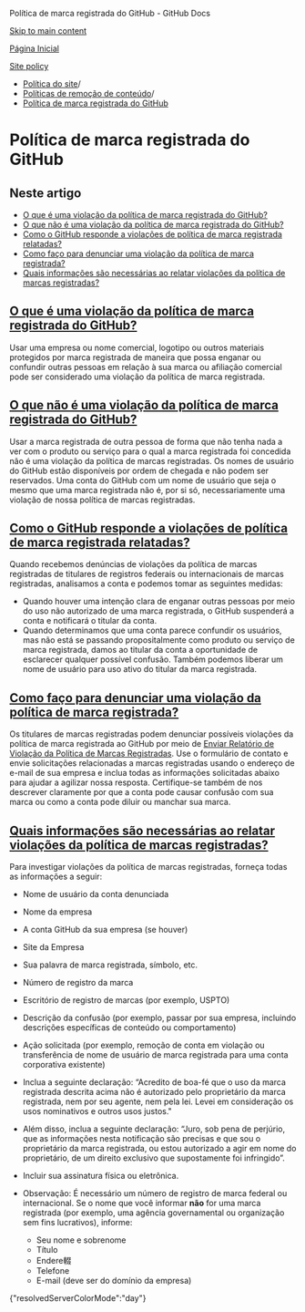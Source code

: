 Política de marca registrada do GitHub - GitHub Docs

[Skip to main content](#main-content)

[Página Inicial](/pt)

[Site policy](/pt/site-policy)

* [Política do site](/pt/site-policy)/
* [Políticas de remoção de conteúdo](/pt/site-policy/content-removal-policies)/
* [Política de marca registrada do GitHub](/pt/site-policy/content-removal-policies/github-trademark-policy)

Política de marca registrada do GitHub
==========

Neste artigo
----------

* [O que é uma violação da política de marca registrada do GitHub?](#what-is-a-github-trademark-policy-violation)
* [O que não é uma violação da política de marca registrada do GitHub?](#what-is-not-a-github-trademark-policy-violation)
* [Como o GitHub responde a violações de política de marca registrada relatadas?](#how-does-github-respond-to-reported-trademark-policy-violations)
* [Como faço para denunciar uma violação da política de marca registrada?](#how-do-i-report-a-trademark-policy-violation)
* [Quais informações são necessárias ao relatar violações da política de marcas registradas?](#what-information-is-required-when-reporting-trademark-policy-violations)

[O que é uma violação da política de marca registrada do GitHub?](#what-is-a-github-trademark-policy-violation)
----------

Usar uma empresa ou nome comercial, logotipo ou outros materiais protegidos por marca registrada de maneira que possa enganar ou confundir outras pessoas em relação à sua marca ou afiliação comercial pode ser considerado uma violação da política de marca registrada.

[O que não é uma violação da política de marca registrada do GitHub?](#what-is-not-a-github-trademark-policy-violation)
----------

Usar a marca registrada de outra pessoa de forma que não tenha nada a ver com o produto ou serviço para o qual a marca registrada foi concedida não é uma violação da política de marcas registradas. Os nomes de usuário do GitHub estão disponíveis por ordem de chegada e não podem ser reservados. Uma conta do GitHub com um nome de usuário que seja o mesmo que uma marca registrada não é, por si só, necessariamente uma violação de nossa política de marcas registradas.

[Como o GitHub responde a violações de política de marca registrada relatadas?](#how-does-github-respond-to-reported-trademark-policy-violations)
----------

Quando recebemos denúncias de violações da política de marcas registradas de titulares de registros federais ou internacionais de marcas registradas, analisamos a conta e podemos tomar as seguintes medidas:

* Quando houver uma intenção clara de enganar outras pessoas por meio do uso não autorizado de uma marca registrada, o GitHub suspenderá a conta e notificará o titular da conta.
* Quando determinamos que uma conta parece confundir os usuários, mas não está se passando propositalmente como produto ou serviço de marca registrada, damos ao titular da conta a oportunidade de esclarecer qualquer possível confusão. Também podemos liberar um nome de usuário para uso ativo do titular da marca registrada.

[Como faço para denunciar uma violação da política de marca registrada?](#how-do-i-report-a-trademark-policy-violation)
----------

Os titulares de marcas registradas podem denunciar possíveis violações da política de marca registrada ao GitHub por meio de [Enviar Relatório de Violação da Política de Marcas Registradas](https://support.github.com/contact/trademark-policy). Use o formulário de contato e envie solicitações relacionadas a marcas registradas usando o endereço de e-mail de sua empresa e inclua todas as informações solicitadas abaixo para ajudar a agilizar nossa resposta. Certifique-se também de nos descrever claramente por que a conta pode causar confusão com sua marca ou como a conta pode diluir ou manchar sua marca.

[Quais informações são necessárias ao relatar violações da política de marcas registradas?](#what-information-is-required-when-reporting-trademark-policy-violations)
----------

Para investigar violações da política de marcas registradas, forneça todas as informações a seguir:

* Nome de usuário da conta denunciada

* Nome da empresa

* A conta GitHub da sua empresa (se houver)

* Site da Empresa

* Sua palavra de marca registrada, símbolo, etc.

* Número de registro da marca

* Escritório de registro de marcas (por exemplo, USPTO)

* Descrição da confusão (por exemplo, passar por sua empresa, incluindo descrições específicas de conteúdo ou comportamento)

* Ação solicitada (por exemplo, remoção de conta em violação ou transferência de nome de usuário de marca registrada para uma conta corporativa existente)

* Inclua a seguinte declaração: “Acredito de boa-fé que o uso da marca registrada descrita acima não é autorizado pelo proprietário da marca registrada, nem por seu agente, nem pela lei. Levei em consideração os usos nominativos e outros usos justos."

* Além disso, inclua a seguinte declaração: “Juro, sob pena de perjúrio, que as informações nesta notificação são precisas e que sou o proprietário da marca registrada, ou estou autorizado a agir em nome do proprietário, de um direito exclusivo que supostamente foi infringido”.

* Incluir sua assinatura física ou eletrônica.

* Observação: É necessário um número de registro de marca federal ou internacional. Se o nome que você informar **não** for uma marca registrada (por exemplo, uma agência governamental ou organização sem fins lucrativos), informe:

  * Seu nome e sobrenome
  * Título
  * Endere輟
  * Telefone
  * E-mail (deve ser do domínio da empresa)

{"resolvedServerColorMode":"day"}
